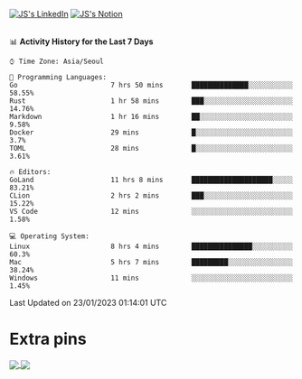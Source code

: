 
[![JS's LinkedIn](https://img.shields.io/badge/LinkedIn-blue?style=for-the-badge&logo=linkedin)](https://www.linkedin.com/in/jaeseung-lee-5a2a32139/) 
[![JS's Notion](https://img.shields.io/badge/Notion-black?style=for-the-badge&logo=notion)](https://bit.ly/ljswiki1) <br><br>
<!-- ![JS's GitHub stats](https://github-readme-stats-lemon-five.vercel.app/api?username=tkxkd0159&hide=contribs,prs,stars,issues&show_icons=true&theme=react&include_all_commits=true)   -->
<!-- ![Top Langs](https://github-readme-stats-lemon-five.vercel.app/api/top-langs/?username=tkxkd0159&layout=compact&hide=jupyter%20notebook,scss,html,css&langs_count=10)  -->


<!--START_SECTION:waka-->
📊 **Activity History for the Last 7 Days** 

```text
⌚︎ Time Zone: Asia/Seoul

💬 Programming Languages: 
Go                       7 hrs 50 mins       ██████████████░░░░░░░░░░░   58.55% 
Rust                     1 hr 58 mins        ███░░░░░░░░░░░░░░░░░░░░░░   14.76% 
Markdown                 1 hr 16 mins        ██░░░░░░░░░░░░░░░░░░░░░░░   9.58% 
Docker                   29 mins             █░░░░░░░░░░░░░░░░░░░░░░░░   3.7% 
TOML                     28 mins             █░░░░░░░░░░░░░░░░░░░░░░░░   3.61%

🔥 Editors: 
GoLand                   11 hrs 8 mins       ████████████████████░░░░░   83.21% 
CLion                    2 hrs 2 mins        ███░░░░░░░░░░░░░░░░░░░░░░   15.22% 
VS Code                  12 mins             ░░░░░░░░░░░░░░░░░░░░░░░░░   1.58%

💻 Operating System: 
Linux                    8 hrs 4 mins        ███████████████░░░░░░░░░░   60.3% 
Mac                      5 hrs 7 mins        █████████░░░░░░░░░░░░░░░░   38.24% 
Windows                  11 mins             ░░░░░░░░░░░░░░░░░░░░░░░░░   1.45%

```


 Last Updated on 23/01/2023 01:14:01 UTC
<!--END_SECTION:waka-->

# Extra pins
<a href="https://github.com/tkxkd0159/tkxkd0159.github.io">
  <img align="center" src="https://github-readme-stats-lemon-five.vercel.app/api/pin/?username=tkxkd0159&repo=nft-card-game&theme=react" />
</a>
<a href="https://github.com/tkxkd0159/dsalgo">
  <img align="center" src="https://github-readme-stats-lemon-five.vercel.app/api/pin/?username=tkxkd0159&repo=dsalgo&theme=react" />
</a>

<!---
- 🔭 I’m currently working on ...
- 🌱 I’m currently learning blockchain and distributed network
- 👯 I’m looking to collaborate on ...
- 🤔 I’m looking for help with ...
- 💬 Ask me about ...
- 📫 How to reach me: ...
- 😄 Pronouns: ...
- ⚡ Fun fact: ...
-->
